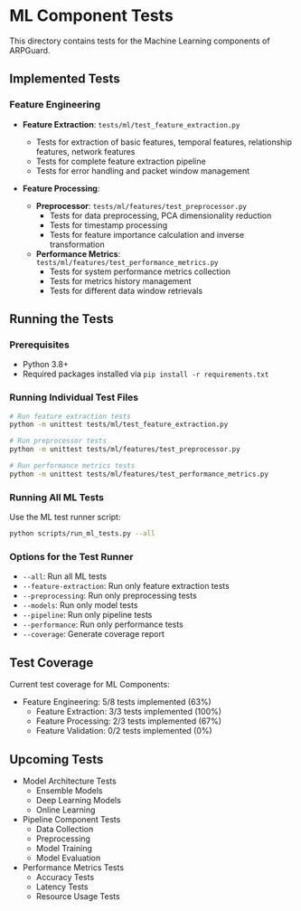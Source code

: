 # ML Component Tests

This directory contains tests for the Machine Learning components of ARPGuard.

## Implemented Tests

### Feature Engineering
- **Feature Extraction**: `tests/ml/test_feature_extraction.py`
  - Tests for extraction of basic features, temporal features, relationship features, network features
  - Tests for complete feature extraction pipeline
  - Tests for error handling and packet window management

- **Feature Processing**: 
  - **Preprocessor**: `tests/ml/features/test_preprocessor.py`
    - Tests for data preprocessing, PCA dimensionality reduction
    - Tests for timestamp processing
    - Tests for feature importance calculation and inverse transformation
  - **Performance Metrics**: `tests/ml/features/test_performance_metrics.py`
    - Tests for system performance metrics collection
    - Tests for metrics history management
    - Tests for different data window retrievals

## Running the Tests

### Prerequisites
- Python 3.8+
- Required packages installed via `pip install -r requirements.txt`

### Running Individual Test Files
```bash
# Run feature extraction tests
python -m unittest tests/ml/test_feature_extraction.py

# Run preprocessor tests
python -m unittest tests/ml/features/test_preprocessor.py

# Run performance metrics tests
python -m unittest tests/ml/features/test_performance_metrics.py
```

### Running All ML Tests
Use the ML test runner script:
```bash
python scripts/run_ml_tests.py --all
```

### Options for the Test Runner
- `--all`: Run all ML tests
- `--feature-extraction`: Run only feature extraction tests
- `--preprocessing`: Run only preprocessing tests
- `--models`: Run only model tests
- `--pipeline`: Run only pipeline tests
- `--performance`: Run only performance tests
- `--coverage`: Generate coverage report

## Test Coverage

Current test coverage for ML Components:
- Feature Engineering: 5/8 tests implemented (63%)
  - Feature Extraction: 3/3 tests implemented (100%)
  - Feature Processing: 2/3 tests implemented (67%)
  - Feature Validation: 0/2 tests implemented (0%)

## Upcoming Tests

- Model Architecture Tests
  - Ensemble Models
  - Deep Learning Models
  - Online Learning
- Pipeline Component Tests
  - Data Collection
  - Preprocessing
  - Model Training
  - Model Evaluation
- Performance Metrics Tests
  - Accuracy Tests
  - Latency Tests
  - Resource Usage Tests 
